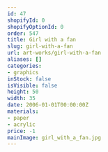 ```yaml
---
id: 47
shopifyId: 0
shopifyOptionId: 0
order: 547
title: Girl with a fan
slug: girl-with-a-fan
url: art-works/girl-with-a-fan
aliases: []
categories:
- graphics
inStock: false
isVisible: false
height: 50
width: 35
date: 2006-01-01T00:00:00Z
materials:
- paper
- acrylic
price: -1
mainImage: girl_with_a_fan.jpg
---
```

